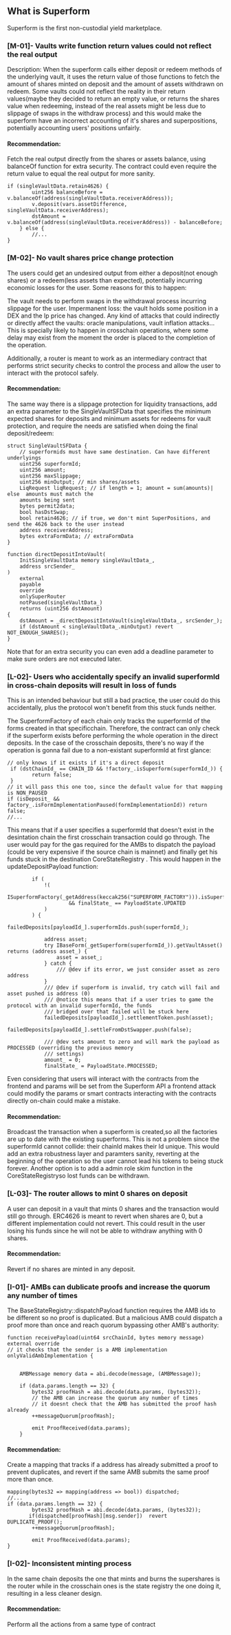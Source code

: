 ## What is Superform

Superform is the first non-custodial yield marketplace.

### [M-01]- Vaults write function return values could not reflect the real output

Description: When the superform calls either deposit or redeem methods of the underlying vault, it uses the return value of those functions to fetch the amount of shares minted on deposit and the amount of assets withdrawn on redeem. Some vaults could not reflect the reality in their return values(maybe they decided to return an empty value, or returns the shares value when redeeming, instead of the real assets might be less due to slippage of swaps in the withdraw process) and this would make the superform have an incorrect accounting of it's shares and superpositions, potentially accounting users' positions unfairly.

#### Recommendation: 
Fetch the real output directly from the shares or assets balance, using balanceOf function for extra security. The contract could even require the return value to equal the real output for more sanity.

    if (singleVaultData.retain4626) {
            uint256 balanceBefore = v.balanceOf(address(singleVaultData.receiverAddress));
            v.deposit(vars.assetDifference, singleVaultData.receiverAddress);
            dstAmount = v.balanceOf(address(singleVaultData.receiverAddress)) - balanceBefore;
        } else {
            //...
    }
### [M-02]- No vault shares price change protection

The users could get an undesired output from either a deposit(not enough shares) or a redeem(less assets than expected), potentially incurring economic losses for the user. Some reasons for this to happen:

The vault needs to perform swaps in the withdrawal process incurring slippage for the user.
Impermanent loss: the vault holds some position in a DEX and the lp price has changed.
Any kind of attacks that could indirectly or directly affect the vaults: oracle manipulations, vault inflation attacks...
This is specially likely to happen in crosschain operations, where some delay may exist from the moment the order is placed to the completion of the operation.

Additionally, a router is meant to work as an intermediary contract that performs strict security checks to control the process and allow the user to interact with the protocol safely.

#### Recommendation: 
The same way there is a slippage protection for liquidity transactions, add an extra parameter to the SingleVaultSFData that specifies the minimum expected shares for deposits and minimum assets for redeems for vault protection, and require the needs are satisfied when doing the final deposit/redeem:

    struct SingleVaultSFData {
        // superformids must have same destination. Can have different underlyings
        uint256 superformId;
        uint256 amount;
        uint256 maxSlippage;
        uint256 minOutput; // min shares/assets
        LiqRequest liqRequest; // if length = 1; amount = sum(amounts)| else  amounts must match the 
        amounts being sent
        bytes permit2data;
        bool hasDstSwap;
        bool retain4626; // if true, we don't mint SuperPositions, and send the 4626 back to the user instead
        address receiverAddress;
        bytes extraFormData; // extraFormData
    }
    
    function directDepositIntoVault(
        InitSingleVaultData memory singleVaultData_,
        address srcSender_
    )
        external
        payable
        override
        onlySuperRouter
        notPaused(singleVaultData_)
        returns (uint256 dstAmount)
    {
        dstAmount = _directDepositIntoVault(singleVaultData_, srcSender_);
        if (dstAmount < singleVaultData_.minOutput) revert NOT_ENOUGH_SHARES();
    }
Note that for an extra security you can even add a deadline parameter to make sure orders are not executed later.

### [L-02]- Users who accidentally specify an invalid superformId in cross-chain deposits will result in loss of funds

This is an intended behaviour but still a bad practice, the user could do this accidentally, plus the protocol won't benefit from this stuck funds neither.

The SuperformFactory of each chain only tracks the superformId of the forms created in that specificchain. Therefore, the contract can only check if the superform exists before performing the whole operation in the direct deposits. In the case of the crosschain deposits, there's no way if the operation is gonna fail due to a non-existant superformId at first glance:

    // only knows if it exists if it's a direct deposit
     if (dstChainId_ == CHAIN_ID && !factory_.isSuperform(superformId_)) {
            return false;
     }
    // it will pass this one too, since the default value for that mapping is NON_PAUSED
    if (isDeposit_ && factory_.isFormImplementationPaused(formImplementationId)) return false;
    //...


This means that if a user specifies a superformId that doesn't exist in the desintation chain the first crosschain transaction could go through. The user would pay for the gas required for the AMBs to dispatch the payload (could be very expensive if the source chain is mainnet) and finally get his funds stuck in the destination CoreStateRegistry . This would happen in the updateDepositPayload function:


            if (
                !(
                    ISuperformFactory(_getAddress(keccak256("SUPERFORM_FACTORY"))).isSuperform(superformId_)
                        && finalState_ == PayloadState.UPDATED
                )
            ) {
                failedDeposits[payloadId_].superformIds.push(superformId_);

                address asset;
                try IBaseForm(_getSuperform(superformId_)).getVaultAsset() returns (address asset_) {
                    asset = asset_;
                } catch {
                    /// @dev if its error, we just consider asset as zero address
                }
                /// @dev if superform is invalid, try catch will fail and asset pushed is address (0)
                /// @notice this means that if a user tries to game the protocol with an invalid superformId, the funds
                /// bridged over that failed will be stuck here
                failedDeposits[payloadId_].settlementToken.push(asset);
                failedDeposits[payloadId_].settleFromDstSwapper.push(false);

                /// @dev sets amount to zero and will mark the payload as PROCESSED (overriding the previous memory
                /// settings)
                amount_ = 0;
                finalState_ = PayloadState.PROCESSED;
                
Even considering that users will interact with the contracts from the frontend and params will be set from the Superform API a frontend attack could modify the params or smart contracts interacting with the contracts directly on-chain could make a mistake.

#### Recommendation: 
Broadcast the transaction when a superform is created,so all the factories are up to date with the existing superforms. This is not a problem since the superformId cannot collide: their chainId makes their Id unique. This would add an extra robustness layer and paramters sanity, reverting at the beginning of the operation so the user cannot lead his tokens to being stuck forever. Another option is to add a admin role skim function in the CoreStateRegistryso lost funds can be withdrawn.

### [L-03]- The router allows to mint 0 shares on deposit

A user can deposit in a vault that mints 0 shares and the transaction would still go through. ERC4626 is meant to revert when shares are 0, but a different implementation could not revert. This could result in the user losing his funds since he will not be able to withdraw anything with 0 shares.

#### Recommendation:
Revert if no shares are minted in any deposit.

### [I-01]- AMBs can dublicate proofs and increase the quorum any number of times

The BaseStateRegistry::dispatchPayload function requires the AMB ids to be different so no proof is duplicated. But a malicious AMB could dispatch a proof more than once and reach quorum bypassing other AMB's authority:

    function receivePayload(uint64 srcChainId, bytes memory message) external override 
    // it checks that the sender is a AMB implementation
    onlyValidAmbImplementation {


        AMBMessage memory data = abi.decode(message, (AMBMessage));

        if (data.params.length == 32) {
            bytes32 proofHash = abi.decode(data.params, (bytes32));
            // the AMB can increase the quorum any number of times
            // it doesnt check that the AMB has submitted the proof hash already 
            ++messageQuorum[proofHash];

            emit ProofReceived(data.params);
        } 
#### Recommendation: 
Create a mapping that tracks if a address has already submitted a proof to prevent duplicates, and revert if the same AMB submits the same proof more than once.

    mapping(bytes32 => mapping(address => bool)) dispatched;
    //...
    if (data.params.length == 32) {
            bytes32 proofHash = abi.decode(data.params, (bytes32));
           if(dispatched[proofHash][msg.sender])  revert DUPLICATE_PROOF();
            ++messageQuorum[proofHash];

            emit ProofReceived(data.params);
    }
    
### [I-02]- Inconsistent minting process

In the same chain deposits the one that mints and burns the supershares is the router while in the crosschain ones is the state registry the one doing it, resulting in a less cleaner design.

#### Recommendation: 
Perform all the actions from a same type of contract

